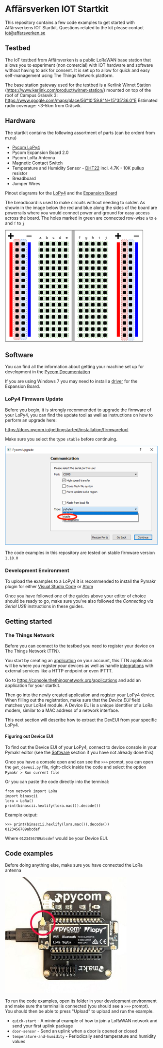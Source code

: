 

# Affärsverken IOT Startkit
This repository contains a few code examples to get started with Affärsverkens IOT Startkit.
Questions related to the kit please contact iot@affarsverken.se

## Testbed
The IoT testbed from Affärsverken is a public LoRaWAN base station that allows you to experiment (non comercial) with IOT hardware and software without having to ask for consent. It is set up to allow for quick and easy self-management using The Things Network platform.

The base station gateway used for the testbed is a Kerlink Wirnet Station (https://www.kerlink.com/product/wirnet-station/) mounted on top of the roof of Campus Gräsvik 3: https://www.google.com/maps/place/56°10'59.8"N+15°35'36.0"E
Estimated radio coverage: ~3-5km from Gräsvik.


## Hardware

The startkit contains the following assortment of parts (can be orderd from m.nu)

- [Pycom LoPy4](https://docs.pycom.io/gettingstarted/connection/lopy4)
- Pycom Expansion Board 2.0
- Pycom LoRa Antenna
- Magnetic Contact Switch
- Temperature and Humidity Sensor - [DHT22](https://learn.adafruit.com/dht/overview) incl. 4.7K - 10K pullup resistor
- Breadboard
- Jumper Wires

Pinout diagrams for the [LoPy4](https://docs.pycom.io/datasheets/development/lopy4) and the [Expansion Board](https://docs.pycom.io/datasheets/boards/expansion2)

The breadboard is used to make circuits without needing to solder. As showin in the image below the red and blue along the sides of the board are powerrails where you would connect power and ground for easy access across the board. The holes marked in green are connected row-wise `a` to `e` and `f` to `j`

![Breadboard](img/breadboard.png)

## Software

You can find all the information about getting your machine set up for development in the [Pycom Documentation](https://docs.pycom.io/gettingstarted/installation)

If you are using Windows 7 you may need to install a [driver](https://docs.pycom.io/gettingstarted/installation/drivers) for the Expansion Board.

### LoPy4 Firmware Update

Before you begin, it is strongly recommended to upgrade the firmware of your LoPy4, you can find the update tool as well as instructions on how to perform an upgrade here:

https://docs.pycom.io/gettingstarted/installation/firmwaretool

Make sure you select the type `stable` before continuing.

![Firmware Upgrade](img/pycom_upgrade.png)

The code examples in this repository are tested on stable firmware version `1.18.0`

### Development Environment

To upload the examples to a LoPy4 it is recommended to install the Pymakr plugin for either [Visual Studio Code](https://docs.pycom.io/pymakr/installation/vscode) or [Atom](https://docs.pycom.io/pymakr/installation/atom)

Once you have followed one of the guides above your editor of choice should be ready to go, make sure you've also followed the _Connecting via Serial USB_ instructions in these guides.

## Getting started

### The Things Network

Before you can connect to the testbed you need to register your device on The Things Network (TTN).

You start by creating an [application](https://www.thethingsnetwork.org/docs/applications/) on your account, this TTN application will be where you register your devices as well as handle [integrations](https://www.thethingsnetwork.org/docs/applications/integrations.html) with external services like a HTTP endpoint or even IFTTT.

Go to https://console.thethingsnetwork.org/applications and add an application for your startkit.

Then go into the newly created application and register your LoPy4 device. When filling out the registration, make sure that the _Device EUI_ field matches your LoRa4 module. A Device EUI is a unique identifier of a LoRa modem, similar to a MAC address of a network interface.

This next section will describe how to extract the DevEUI from your specific LoPy4.

#### Figuring out Device EUI

To find out the Device EUI of your LoPy4, connect to device console in your Pymakr editor (see the [Software](#software) section if you have not already done this)

Once you have a console open and can see the `>>>` prompt, you can open the `get_deveui.py` file, right-click inside the code and select the option `Pymakr > Run current file`

Or you can paste the code directly into the terminal:

```
from network import LoRa
import binascii
lora = LoRa()
print(binascii.hexlify(lora.mac()).decode())
```

Example output:

```
>>> print(binascii.hexlify(lora.mac()).decode())
0123456789abcdef
```

Where `0123456789abcdef` would be your Device EUI.

## Code examples

Before doing anything else, make sure you have connected the LoRa antenna

![Antenna Connector](img/antenna_connector.jpg)

To run the code examples, open its folder in your development environment and make sure the terminal is connected (you should see a `>>>` prompt). You should then be able to press "Upload" to upload and run the example.

- `quick-start` - A minimal example of how to join a LoRaWAN network and send your first uplink package
- `door-sensor` - Send an uplink when a door is opened or closed
- `temperature-and-humidity` - Periodically send temperature and humidity values
